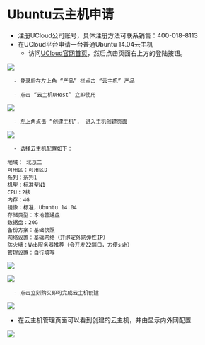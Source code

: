 

# Ubuntu云主机申请

  - 注册UCloud公司账号，具体注册方法可联系销售：400-018-8113
  - 在UCloud平台申请一台普通Ubuntu 14.04云主机
	  - 访问[UCloud官网首页](https://www.ucloud.cn/)，然后点击页面右上方的登陆按钮。

![](/ai/uai-train/images/basic/登录.jpg)

	  - 登录后在左上角 “产品” 栏点击 “云主机” 产品
	
	  - 点击 “云主机UHost” 立即使用

![](/ai/uai-train/images/basic/云主机.jpg)

	  - 左上角点击 “创建主机”， 进入主机创建页面

![](/ai/uai-train/images/basic/创建主机.jpg)
	
	  - 选择云主机配置如下：
	
	地域： 北京二 
	可用区：可用区D 
	系列：系列1 
	机型：标准型N1 
	CPU：2核 
	内存：4G 
	镜像：标准，Ubuntu 14.04
	存储类型：本地普通盘 
	数据盘：20G 
	备份方案：基础快照 
	网络设置：基础网络（并绑定外网弹性IP） 
	防火墙：Web服务器推荐（会开发22端口，方便ssh） 
	管理设置：自行填写 

![](/ai/uai-train/images/basic/云主机选型.jpg)
	
![](/ai/uai-train/images/basic/云主机选型2.jpg)
	
	  - 点击立刻购买即可完成云主机创建

![](/ai/uai-train/images/basic/购买.jpg)

  - 在云主机管理页面可以看到创建的云主机，并由显示内外网配置

![](/ai/uai-train/images/basic/网络ip.jpg)

